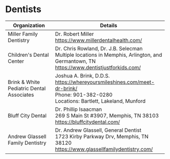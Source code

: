 # Dentists

| Organization                              | Details                                                                                                                                       |
| ----------------------------------------- | --------------------------------------------------------------------------------------------------------------------------------------------- |
| Miller Family Dentistry                   | Dr. Robert Miller<br><https://www.millerdentalhealth.com/>                                                                                    |
| Children's Dental Center                  | Dr. Chris Rowland, Dr. J.B. Selecman<br>Multiple locations in Memphis, Arlington, and Germantown, TN<br><https://www.dentistjustforkids.com/> |
| Brink & White Pediatric Dental Associates | Joshua A. Brink, D.D.S.<br><https://whereyoursmileshines.com/meet-dr-brink/><br>Phone: 901-382-0280<br>Locations: Bartlett, Lakeland, Munford |
| Bluff City Dental                         | Dr. Phillip Isaacman<br>269 S Main St #3907, Memphis, TN 38103<br><https://bluffcitydental.com/>                                              |
| Andrew Glassell Family Dentistry          | Dr. Andrew Glassell, General Dentist<br>1723 Kirby Parkway Drv, Memphis, TN 38120<br><https://www.glassellfamilydentistry.com/>               |
